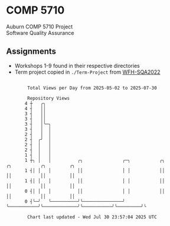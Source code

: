 # COMP 5710
Auburn COMP 5710 Project  
Software Quality Assurance

## Assignments
- Workshops 1-9 found in their respective directories
- Term project copied in `./Term-Project` from [WFH-SQA2022](https://github.com/wumphlett/WFH-SQA2022-AUBURN)

```

        Total Views per Day from 2025-05-02 to 2025-07-30

        Repository Views
       4 ┼   ╭╮
       4 ┤   ││
       3 ┤   ││
       3 ┤   ││
       3 ┤   │╰─╮
       3 ┤   │  │
       2 ┤   │  │
       2 ┤  ╭╯  │
       2 ┤  │   │
       2 ┤  │   │
       1 ┤  │   │
       1 ┼╮ │   │          ╭╮               ╭─╮           ╭╮             ╭╮           ╭╮         ╭╮
       1 ┤│ │   │          ││               │ │           ││             ││           ││         ││
       1 ┤│ │   │          ││               │ │           ││             ││           ││         ││
       0 ┤│ │   │          ││               │ │           ││             ││           ││         ││
       0 ┤╰─╯   ╰──────────╯╰───────────────╯ ╰───────────╯╰─────────────╯╰───────────╯╰─────────╯╰

        Chart last updated - Wed Jul 30 23:57:04 2025 UTC
        
```
